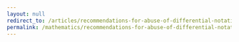 ```yaml
---
layout: null
redirect_to: /articles/recommendations-for-abuse-of-differential-notation/
permalink: /mathematics/recommendations-for-abuse-of-differential-notation/
---
```


